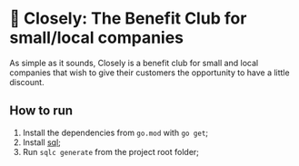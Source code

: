 # 🤑 Closely: The Benefit Club for small/local companies

As simple as it sounds, Closely is a benefit club for small and local companies that wish to give their customers the opportunity to have a little discount.

## How to run

1. Install the dependencies from `go.mod` with `go get`;
2. Install [sql](https://docs.sqlc.dev/en/stable/overview/install.html);
3. Run `sqlc generate` from the project root folder;
